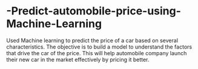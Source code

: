 # -Predict-automobile-price-using-Machine-Learning
Used Machine learning to predict the price of a car based on several characteristics. The objective is to build a model to understand the factors that drive the car of the price. This will help automobile company launch their new car in the market effectively by pricing it better.
